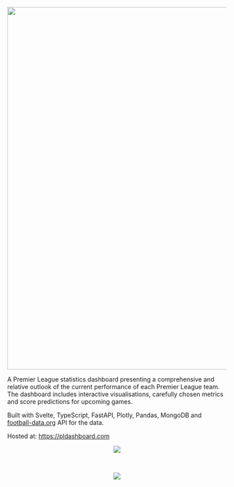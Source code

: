 <p align="center">
  <img width="830" src="https://user-images.githubusercontent.com/41476809/183071099-7cb0a1e6-625f-4b86-9b20-64659eefe329.png" />
</p>

A Premier League statistics dashboard presenting a comprehensive and relative outlook of the current performance of each Premier League team. The dashboard includes interactive visualisations, carefully chosen metrics and score predictions for upcoming games.

Built with Svelte, TypeScript, FastAPI, Plotly, Pandas, MongoDB and <a href="https://www.football-data.org/">football-data.org</a> API for the data. 

Hosted at: https://pldashboard.com

<p align="center">
  <img src="https://user-images.githubusercontent.com/41476809/193349259-57712d5f-085b-4376-9b67-2e817756772d.png"/>
</p>
<br>
<p align="center">
  <img src="https://user-images.githubusercontent.com/41476809/207646620-e3b2ab27-879c-4926-b91c-75a7e435be17.png"/>
</p>
